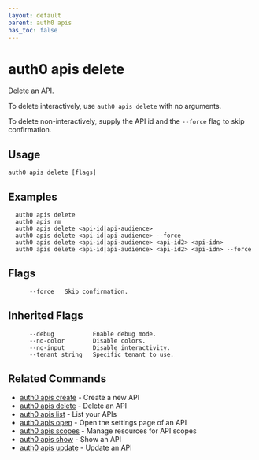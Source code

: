 ```yaml
---
layout: default
parent: auth0 apis
has_toc: false
---
```

# auth0 apis delete

Delete an API.

To delete interactively, use `auth0 apis delete` with no arguments.

To delete non-interactively, supply the API id and the `--force` flag to skip confirmation.

## Usage
```
auth0 apis delete [flags]
```

## Examples

```
  auth0 apis delete 
  auth0 apis rm
  auth0 apis delete <api-id|api-audience>
  auth0 apis delete <api-id|api-audience> --force
  auth0 apis delete <api-id|api-audience> <api-id2> <api-idn>
  auth0 apis delete <api-id|api-audience> <api-id2> <api-idn> --force
```


## Flags

```
      --force   Skip confirmation.
```


## Inherited Flags

```
      --debug           Enable debug mode.
      --no-color        Disable colors.
      --no-input        Disable interactivity.
      --tenant string   Specific tenant to use.
```


## Related Commands

- [auth0 apis create](auth0_apis_create.md) - Create a new API
- [auth0 apis delete](auth0_apis_delete.md) - Delete an API
- [auth0 apis list](auth0_apis_list.md) - List your APIs
- [auth0 apis open](auth0_apis_open.md) - Open the settings page of an API
- [auth0 apis scopes](auth0_apis_scopes.md) - Manage resources for API scopes
- [auth0 apis show](auth0_apis_show.md) - Show an API
- [auth0 apis update](auth0_apis_update.md) - Update an API


